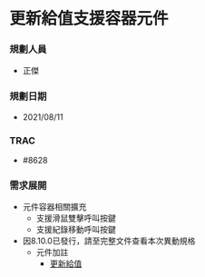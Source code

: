 # 更新給值支援容器元件

### <div id="user">規劃人員</div>
* 正傑

### <div id="updatedate">規劃日期</div>
* 2021/08/11

### <div id="trac">TRAC</div>
* #8628

### <div id="requirement">需求展開</div>
* 元件容器相關擴充
    * 支援滑鼠雙擊呼叫按鍵
    * 支援紀錄移動呼叫按鍵
* 因8.10.0已發行，請至完整文件查看本次異動規格
    * 元件加註
        * [更新給值](../../../RTE/IDE/FORM/OAUpdate/README.md#btnup)
